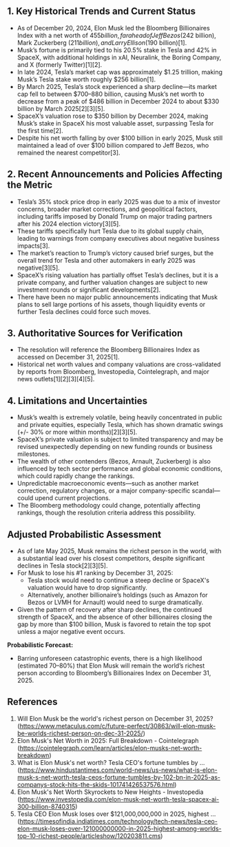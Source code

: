 ## 1. Key Historical Trends and Current Status

- As of December 20, 2024, Elon Musk led the Bloomberg Billionaires Index with a net worth of $455 billion, far ahead of Jeff Bezos ($242 billion), Mark Zuckerberg ($211 billion), and Larry Ellison ($190 billion)[1].
- Musk’s fortune is primarily tied to his 20.5% stake in Tesla and 42% in SpaceX, with additional holdings in xAI, Neuralink, the Boring Company, and X (formerly Twitter)[1][2].
- In late 2024, Tesla’s market cap was approximately $1.25 trillion, making Musk’s Tesla stake worth roughly $256 billion[1].
- By March 2025, Tesla’s stock experienced a sharp decline—its market cap fell to between $700–880 billion, causing Musk’s net worth to decrease from a peak of $486 billion in December 2024 to about $330 billion by March 2025[2][3][5].
- SpaceX’s valuation rose to $350 billion by December 2024, making Musk’s stake in SpaceX his most valuable asset, surpassing Tesla for the first time[2].
- Despite his net worth falling by over $100 billion in early 2025, Musk still maintained a lead of over $100 billion compared to Jeff Bezos, who remained the nearest competitor[3].

## 2. Recent Announcements and Policies Affecting the Metric

- Tesla’s 35% stock price drop in early 2025 was due to a mix of investor concerns, broader market corrections, and geopolitical factors, including tariffs imposed by Donald Trump on major trading partners after his 2024 election victory[3][5].
- These tariffs specifically hurt Tesla due to its global supply chain, leading to warnings from company executives about negative business impacts[3].
- The market’s reaction to Trump’s victory caused brief surges, but the overall trend for Tesla and other automakers in early 2025 was negative[3][5].
- SpaceX’s rising valuation has partially offset Tesla’s declines, but it is a private company, and further valuation changes are subject to new investment rounds or significant developments[2].
- There have been no major public announcements indicating that Musk plans to sell large portions of his assets, though liquidity events or further Tesla declines could force such moves.

## 3. Authoritative Sources for Verification

- The resolution will reference the Bloomberg Billionaires Index as accessed on December 31, 2025[1].
- Historical net worth values and company valuations are cross-validated by reports from Bloomberg, Investopedia, Cointelegraph, and major news outlets[1][2][3][4][5].

## 4. Limitations and Uncertainties

- Musk’s wealth is extremely volatile, being heavily concentrated in public and private equities, especially Tesla, which has shown dramatic swings (+/- 30% or more within months)[2][3][5].
- SpaceX’s private valuation is subject to limited transparency and may be revised unexpectedly depending on new funding rounds or business milestones.
- The wealth of other contenders (Bezos, Arnault, Zuckerberg) is also influenced by tech sector performance and global economic conditions, which could rapidly change the rankings.
- Unpredictable macroeconomic events—such as another market correction, regulatory changes, or a major company-specific scandal—could upend current projections.
- The Bloomberg methodology could change, potentially affecting rankings, though the resolution criteria address this possibility.

## Adjusted Probabilistic Assessment

- As of late May 2025, Musk remains the richest person in the world, with a substantial lead over his closest competitors, despite significant declines in Tesla stock[2][3][5].
- For Musk to lose his #1 ranking by December 31, 2025:
  - Tesla stock would need to continue a steep decline or SpaceX's valuation would have to drop significantly.
  - Alternatively, another billionaire’s holdings (such as Amazon for Bezos or LVMH for Arnault) would need to surge dramatically.
- Given the pattern of recovery after sharp declines, the continued strength of SpaceX, and the absence of other billionaires closing the gap by more than $100 billion, Musk is favored to retain the top spot unless a major negative event occurs.

**Probabilistic Forecast:**  
- Barring unforeseen catastrophic events, there is a high likelihood (estimated 70–80%) that Elon Musk will remain the world’s richest person according to Bloomberg’s Billionaires Index on December 31, 2025.

## References

1. Will Elon Musk be the world's richest person on December 31, 2025? (https://www.metaculus.com/c/future-perfect/30863/will-elon-musk-be-worlds-richest-person-on-dec-31-2025/)
2. Elon Musk's Net Worth in 2025: Full Breakdown - Cointelegraph (https://cointelegraph.com/learn/articles/elon-musks-net-worth-breakdown)
3. What is Elon Musk's net worth? Tesla CEO's fortune tumbles by ... (https://www.hindustantimes.com/world-news/us-news/what-is-elon-musk-s-net-worth-tesla-ceos-fortune-tumbles-by-102-bn-in-2025-as-companys-stock-hits-the-skids-101741426537576.html)
4. Elon Musk's Net Worth Skyrockets to New Heights - Investopedia (https://www.investopedia.com/elon-musk-net-worth-tesla-spacex-ai-300-billion-8740315)
5. Tesla CEO Elon Musk loses over $121,000,000,000 in 2025, highest ... (https://timesofindia.indiatimes.com/technology/tech-news/tesla-ceo-elon-musk-loses-over-121000000000-in-2025-highest-among-worlds-top-10-richest-people/articleshow/120203811.cms)